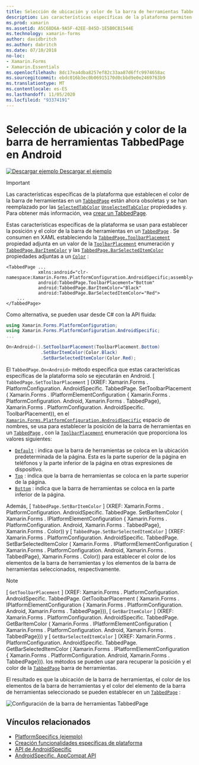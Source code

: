 ```yaml
---
title: Selección de ubicación y color de la barra de herramientas TabbedPage en Android
description: Las características específicas de la plataforma permiten consumir funcionalidad que solo está disponible en una plataforma específica, sin necesidad de implementar representadores o efectos personalizados. En este artículo se explica cómo consumir el específico de la plataforma Android que establece la posición y el color de la barra de herramientas en un TabbedPage.
ms.prod: xamarin
ms.assetid: A5C68D6A-9A5F-42EE-845D-1E5B0CB1544E
ms.technology: xamarin-forms
author: davidbritch
ms.author: dabritch
ms.date: 07/10/2018
no-loc:
- Xamarin.Forms
- Xamarin.Essentials
ms.openlocfilehash: 8dc17ea4dba8257ef82c33aa87d6ffc9974658ac
ms.sourcegitcommit: ebdc016b3ec0b06915170d0cbbd9e0e2469763b9
ms.translationtype: MT
ms.contentlocale: es-ES
ms.lasthandoff: 11/05/2020
ms.locfileid: "93374191"
---
```

# <a name="tabbedpage-toolbar-placement-and-color-on-android"></a>Selección de ubicación y color de la barra de herramientas TabbedPage en Android

[![Descargar ejemplo](~/media/shared/download.png) Descargar el ejemplo](/samples/xamarin/xamarin-forms-samples/userinterface-platformspecifics)

> [!IMPORTANT]
> Las características específicas de la plataforma que establecen el color de la barra de herramientas en un [`TabbedPage`](xref:Xamarin.Forms.TabbedPage) están ahora obsoletas y se han reemplazado por las [`SelectedTabColor`](xref:Xamarin.Forms.TabbedPage.SelectedTabColor) [`UnselectedTabColor`](xref:Xamarin.Forms.TabbedPage.UnselectedTabColor) propiedades y. Para obtener más información, vea [crear un TabbedPage](~/xamarin-forms/app-fundamentals/navigation/tabbed-page.md#create-a-tabbedpage).

Estas características específicas de la plataforma se usan para establecer la posición y el color de la barra de herramientas en un [`TabbedPage`](xref:Xamarin.Forms.TabbedPage) . Se consumen en XAML estableciendo la [`TabbedPage.ToolbarPlacement`](xref:Xamarin.Forms.PlatformConfiguration.AndroidSpecific.TabbedPage.ToolbarPlacementProperty) propiedad adjunta en un valor de la [`ToolbarPlacement`](xref:Xamarin.Forms.PlatformConfiguration.AndroidSpecific.ToolbarPlacement) enumeración y [`TabbedPage.BarItemColor`](xref:Xamarin.Forms.PlatformConfiguration.AndroidSpecific.TabbedPage.BarItemColorProperty) y las [`TabbedPage.BarSelectedItemColor`](xref:Xamarin.Forms.PlatformConfiguration.AndroidSpecific.TabbedPage.BarSelectedItemColorProperty) propiedades adjuntas a un [`Color`](xref:Xamarin.Forms.Color) :

```xaml
<TabbedPage ...
            xmlns:android="clr-namespace:Xamarin.Forms.PlatformConfiguration.AndroidSpecific;assembly=Xamarin.Forms.Core"
            android:TabbedPage.ToolbarPlacement="Bottom"
            android:TabbedPage.BarItemColor="Black"
            android:TabbedPage.BarSelectedItemColor="Red">
    ...
</TabbedPage>
```

Como alternativa, se pueden usar desde C# con la API fluida:

```csharp
using Xamarin.Forms.PlatformConfiguration;
using Xamarin.Forms.PlatformConfiguration.AndroidSpecific;
...

On<Android>().SetToolbarPlacement(ToolbarPlacement.Bottom)
             .SetBarItemColor(Color.Black)
             .SetBarSelectedItemColor(Color.Red);
```

El `TabbedPage.On<Android>` método especifica que estas características específicas de la plataforma solo se ejecutarán en Android. [ `TabbedPage.SetToolbarPlacement` ] (XREF: Xamarin.Forms . PlatformConfiguration. AndroidSpecific. TabbedPage. SetToolbarPlacement ( Xamarin.Forms . IPlatformElementConfiguration { Xamarin.Forms . PlatformConfiguration. Android, Xamarin.Forms . TabbedPage}, Xamarin.Forms . PlatformConfiguration. AndroidSpecific. ToolbarPlacement)), en el [`Xamarin.Forms.PlatformConfiguration.AndroidSpecific`](xref:Xamarin.Forms.PlatformConfiguration.AndroidSpecific) espacio de nombres, se usa para establecer la posición de la barra de herramientas en un [`TabbedPage`](xref:Xamarin.Forms.TabbedPage) , con la [`ToolbarPlacement`](xref:Xamarin.Forms.PlatformConfiguration.AndroidSpecific.ToolbarPlacement) enumeración que proporciona los valores siguientes:

- [`Default`](xref:Xamarin.Forms.PlatformConfiguration.AndroidSpecific.ToolbarPlacement.Default) : indica que la barra de herramientas se coloca en la ubicación predeterminada de la página. Esta es la parte superior de la página en teléfonos y la parte inferior de la página en otras expresiones de dispositivo.
- [`Top`](xref:Xamarin.Forms.PlatformConfiguration.AndroidSpecific.ToolbarPlacement.Top) : indica que la barra de herramientas se coloca en la parte superior de la página.
- [`Bottom`](xref:Xamarin.Forms.PlatformConfiguration.AndroidSpecific.ToolbarPlacement.Bottom) : indica que la barra de herramientas se coloca en la parte inferior de la página.

Además, [ `TabbedPage.SetBarItemColor` ] (XREF: Xamarin.Forms . PlatformConfiguration. AndroidSpecific. TabbedPage. SetBarItemColor ( Xamarin.Forms . IPlatformElementConfiguration { Xamarin.Forms . PlatformConfiguration. Android, Xamarin.Forms . TabbedPage}, Xamarin.Forms . Color)) y [ `TabbedPage.SetBarSelectedItemColor` ] (XREF: Xamarin.Forms . PlatformConfiguration. AndroidSpecific. TabbedPage. SetBarSelectedItemColor ( Xamarin.Forms . IPlatformElementConfiguration { Xamarin.Forms . PlatformConfiguration. Android, Xamarin.Forms . TabbedPage}, Xamarin.Forms . Color)) para establecer el color de los elementos de la barra de herramientas y los elementos de la barra de herramientas seleccionados, respectivamente.

> [!NOTE]
> [ `GetToolbarPlacement` ] (XREF: Xamarin.Forms . PlatformConfiguration. AndroidSpecific. TabbedPage. GetToolbarPlacement ( Xamarin.Forms . IPlatformElementConfiguration { Xamarin.Forms . PlatformConfiguration. Android, Xamarin.Forms . TabbedPage})), [ `GetBarItemColor` ] (XREF: Xamarin.Forms . PlatformConfiguration. AndroidSpecific. TabbedPage. GetBarItemColor ( Xamarin.Forms . IPlatformElementConfiguration { Xamarin.Forms . PlatformConfiguration. Android, Xamarin.Forms . TabbedPage})) y [ `GetBarSelectedItemColor` ] (XREF: Xamarin.Forms . PlatformConfiguration. AndroidSpecific. TabbedPage. GetBarSelectedItemColor ( Xamarin.Forms . IPlatformElementConfiguration { Xamarin.Forms . PlatformConfiguration. Android, Xamarin.Forms . TabbedPage})). los métodos se pueden usar para recuperar la posición y el color de la [`TabbedPage`](xref:Xamarin.Forms.TabbedPage) barra de herramientas.

El resultado es que la ubicación de la barra de herramientas, el color de los elementos de la barra de herramientas y el color del elemento de la barra de herramientas seleccionado se pueden establecer en un [`TabbedPage`](xref:Xamarin.Forms.TabbedPage) :

![Configuración de la barra de herramientas TabbedPage](tabbedpage-toolbar-placement-color-images/tabbedpage-toolbar-placement.png)

## <a name="related-links"></a>Vínculos relacionados

- [PlatformSpecifics (ejemplo)](/samples/xamarin/xamarin-forms-samples/userinterface-platformspecifics)
- [Creación funcionalidades específicas de plataforma](~/xamarin-forms/platform/platform-specifics/index.md#creating-platform-specifics)
- [API de AndroidSpecific](xref:Xamarin.Forms.PlatformConfiguration.AndroidSpecific)
- [AndroidSpecific. AppCompat API](xref:Xamarin.Forms.PlatformConfiguration.AndroidSpecific.AppCompat)